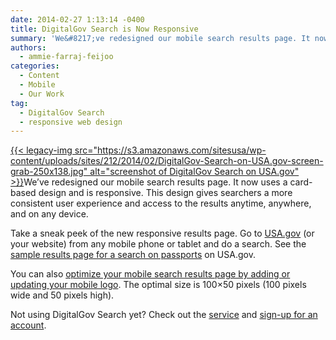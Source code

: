 ```yaml
---
date: 2014-02-27 1:13:14 -0400
title: DigitalGov Search is Now Responsive
summary: 'We&#8217;ve redesigned our mobile search results page. It now uses a card-based design and is responsive. This design gives searchers a more consistent user experience and access to the results anytime, anywhere, and on any device. Take a sneak peek of the new responsive results page.'
authors:
  - ammie-farraj-feijoo
categories:
  - Content
  - Mobile
  - Our Work
tag:
  - DigitalGov Search
  - responsive web design
---
```


[{{< legacy-img src="https://s3.amazonaws.com/sitesusa/wp-content/uploads/sites/212/2014/02/DigitalGov-Search-on-USA.gov-screen-grab-250x138.jpg" alt="screenshot of DigitalGov Search on USA.gov" >}}](https://s3.amazonaws.com/sitesusa/wp-content/uploads/sites/212/2014/02/DigitalGov-Search-on-USA.gov-screen-grab.jpg)We&#8217;ve redesigned our mobile search results page. It now uses a card-based design and is responsive. This design gives searchers a more consistent user experience and access to the results anytime, anywhere, and on any device.

Take a sneak peek of the new responsive results page. Go to [USA.gov](http://www.usa.gov/) (or your website) from any mobile phone or tablet and do a search. See the [sample results page for a search on passports](http://search.usa.gov/search?affiliate=usagov&query=passports&m=true) on USA.gov.

You can also [optimize your mobile search results page by adding or updating your mobile logo](http://search.WHATEVER/sites/manual/display-images.html). The optimal size is 100&#215;50 pixels (100 pixels wide and 50 pixels high).

Not using DigitalGov Search yet? Check out the [service](https://www.WHATEVER/services/search/) and [sign-up for an account](https://search.usa.gov/login).

 